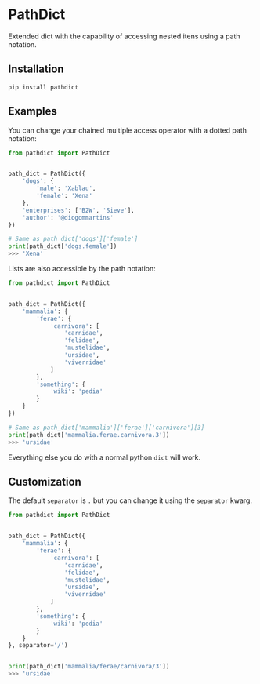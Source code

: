 # PathDict

Extended dict with the capability of accessing nested itens using a path notation.

## Installation

```
pip install pathdict
```

## Examples

You can change your chained multiple access operator with a dotted path notation:

```python
from pathdict import PathDict


path_dict = PathDict({
    'dogs': {
        'male': 'Xablau',
        'female': 'Xena'
    },
    'enterprises': ['B2W', 'Sieve'],
    'author': '@diogommartins'
})

# Same as path_dict['dogs']['female']
print(path_dict['dogs.female'])
>>> 'Xena'
```

Lists are also accessible by the path notation:

```python
from pathdict import PathDict


path_dict = PathDict({
    'mammalia': {
        'ferae': {
            'carnivora': [
                'carnidae',
                'felidae',
                'mustelidae',
                'ursidae',
                'viverridae'
            ]       
        },
        'something': {
            'wiki': 'pedia'
        }
    }
})

# Same as path_dict['mammalia']['ferae']['carnivora'][3]
print(path_dict['mammalia.ferae.carnivora.3'])
>>> 'ursidae'
```

Everything else you do with a normal python `dict` will work.

## Customization

The default `separator` is `.` but you can change it using the `separator` kwarg.

```python
from pathdict import PathDict


path_dict = PathDict({
    'mammalia': {
        'ferae': {
            'carnivora': [
                'carnidae',
                'felidae',
                'mustelidae',
                'ursidae',
                'viverridae'
            ]
        },
        'something': {
            'wiki': 'pedia'
        }
    }
}, separator='/')


print(path_dict['mammalia/ferae/carnivora/3'])
>>> 'ursidae'
```

